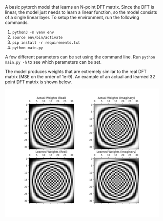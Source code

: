 A basic pytorch model that learns an N-point DFT matrix. Since the DFT is linear, the model just needs to learn a linear function, so the model consists of a single linear layer. To setup the environment, run the following commands.

1. `python3 -m venv env`
2. `source env/bin/activate`
3. `pip install -r requirements.txt`
4. `python main.py`

A few different parameters can be set using the command line. Run `python main.py -h` to see which parameters can be set.

The model produces weights that are extremely similar to the real DFT matrix (MSE on the order of 1e-9). An example of an actual and learned 32 point DFT matrix is shown below.

![DFT Example](./images/example.png)
